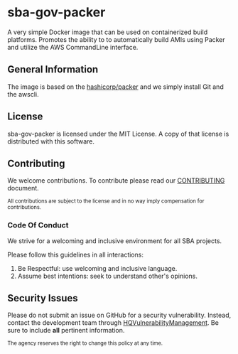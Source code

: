 # sba-gov-packer

A very simple Docker image that can be used on containerized build platforms.
Promotes the ability to to automatically build AMIs using Packer and utilize the AWS CommandLine interface.


## General Information

The image is based on the [hashicorp/packer](https://hub.docker.com/r/hashicorp/packer/) and we simply install Git and the awscli.

## License

sba-gov-packer is licensed under the MIT License.
A copy of that license is distributed with this software.

## Contributing

We welcome contributions.
To contribute please read our [CONTRIBUTING](CONTRIBUTING.md) document.

<sub>All contributions are subject to the license and in no way imply compensation for contributions.</sub>

### Code Of Conduct

We strive for a welcoming and inclusive environment for all SBA projects.

Please follow this guidelines in all interactions:

1. Be Respectful: use welcoming and inclusive language.
2. Assume best intentions: seek to understand other's opinions.

## Security Issues

Please do not submit an issue on GitHub for a security vulnerability.
Instead, contact the development team through [HQVulnerabilityManagement](HQVulnerabilityManagement@sba.gov).
Be sure to include **all** pertinent information.

<sub>The agency reserves the right to change this policy at any time.</sub>
